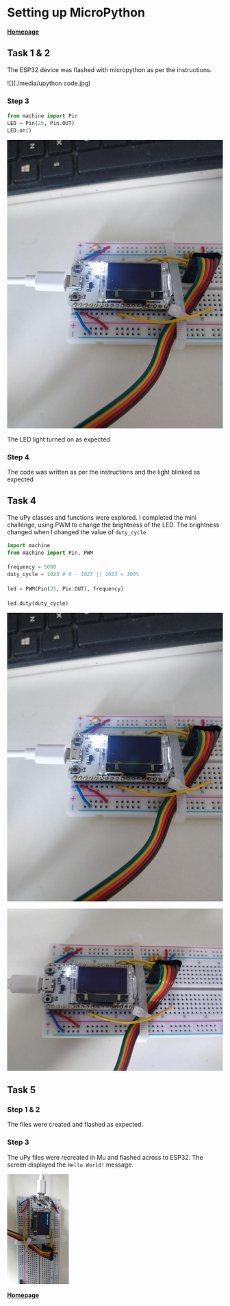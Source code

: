 # Setting up MicroPython

**[Homepage](./index.html)**

## Task 1 & 2

The ESP32 device was flashed with micropython as per the instructions.

![](./media/upython code.jpg)

### Step 3

```python
from machine import Pin
LED = Pin(25, Pin.OUT)
LED.on()
```



![](./media/pic10.jpg)

The LED light turned on as expected

### Step 4

The code was written as per the instructions and the light blinked as expected

## Task 4

The uPy classes and functions were explored. I completed the mini challenge, using PWM to change the brightness of the LED. The brightness changed when I changed the value of `duty_cycle`

```python
import machine
from machine import Pin, PWM

frequency = 5000
duty_cycle = 1023 # 0 - 1023 || 1023 = 100%

led = PWM(Pin(25, Pin.OUT), frequency)

led.duty(duty_cycle)
```

![](./media/pic10.jpg)

![](./media/pic.jpg)

## Task 5

### Step 1 & 2

The files were created and flashed as expected.

### Step 3

The uPy files were recreated in Mu and flashed across to ESP32. The screen displayed the `Hello World!` message.

<img src="./media/Scan - 2021-06-16 13_05_21.jpeg" style="zoom: 25%;" />

**[Homepage](./index.html)**

